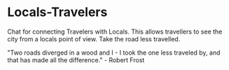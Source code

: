 # Locals-Travelers
Chat for connecting Travelers with Locals. This allows travellers to see the city from a locals point of view. Take the road less travelled. 

"Two roads diverged in a wood and I - I took the one less traveled by, and that has made all the difference." - Robert Frost

